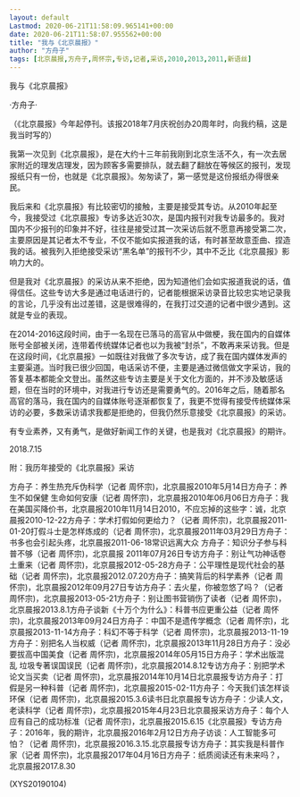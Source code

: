 ```yaml
---
layout: default
Lastmod: 2020-06-21T11:58:09.965141+00:00
date: 2020-06-21T11:58:07.955562+00:00
title: "我与《北京晨报》"
author: "方舟子"
tags: [北京晨报,方舟子,周怀宗,专访,记者,采访,2010,2013,2011,新语丝]
---
```


我与《北京晨报》

·方舟子·

（《北京晨报》今年起停刊。该报2018年7月庆祝创办20周年时，向我约稿，这是我当时写的）

我第一次见到《北京晨报》，是在大约十三年前我刚到北京生活不久，有一次去居家附近的理发店理发，因为顾客多需要排队，就去翻了翻放在等候区的报刊，发现报纸只有一份，也就是《北京晨报》。匆匆读了，第一感觉是这份报纸办得很亲民。

我后来和《北京晨报》有比较密切的接触，主要是接受其专访。从2010年起至今，我接受过《北京晨报》专访多达近30次，是国内报刊对我专访最多的。我对国内不少报刊的印象并不好，往往是接受过其一次采访后就不愿意再接受第二次，主要原因是其记者太不专业，不仅不能如实报道我的话，有时甚至故意歪曲、捏造我的话。被我列入拒绝接受采访“黑名单”的报刊不少，其中不乏比《北京晨报》影响力大的。

但是我对《北京晨报》的采访从来不拒绝，因为知道他们会如实报道我说的话，值得信任。这些专访大多是通过电话进行的，记者能根据采访录音比较忠实地记录我的言论，几乎没有出过差错，这是很难得的，在我打过交道的记者中很少遇到。这就是专业的表现。

在2014-2016这段时间，由于一名现在已落马的高官从中做梗，我在国内的自媒体账号全部被关闭，连带着传统媒体记者也以为我被“封杀”，不敢再来采访我。但是在这段时间，《北京晨报》一如既往对我做了多次专访，成了我在国内媒体发声的主要渠道。当时我已很少回国，电话采访不便，主要是通过微信做文字采访，我的答复基本都能全文登出。虽然这些专访主要是关于文化方面的，并不涉及敏感话题，但在当时的环境中，对我进行专访还是需要勇气的。2016年之后，随着那名高官的落马，我在国内的自媒体账号逐渐都恢复了，我更不觉得有接受传统媒体采访的必要，多数采访请求我都是拒绝的，但我仍然乐意接受《北京晨报》的采访。

有专业素养，又有勇气，是做好新闻工作的关键，也是我对《北京晨报》的期许。

2018.7.15

附：我历年接受的《北京晨报》采访

方舟子：养生热充斥伪科学（记者 周怀宗)，北京晨报2010年5月14日方舟子：养生不如保健 生命如何安康（记者 周怀宗)，北京晨报2010年06月06日方舟子：我在美国买降价书，北京晨报2010年11月14日2010，不应忘掉的这些字：诚，北京晨报2010-12-22方舟子：学术打假如何更给力？（记者 周怀宗)，北京晨报2011-01-20打假斗士是怎样炼成的（记者 周怀宗)，北京晨报2011年03月29日方舟子：书多也会引起头疼，北京晨报2011-06-18常识远离大众 方舟子：知识分子参与科普不够（记者 周怀宗)，北京晨报 2011年07月26日专访方舟子：别让气功神话卷土重来（记者 周怀宗)，北京晨报2012-05-28方舟子：公平理性是现代社会的基础（记者 周怀宗)，北京晨报2012.07.20方舟子：搞笑背后的科学素养（记者 周怀宗)，北京晨报2012年09月27日专访方舟子：去火星，你被忽悠了吗？（记者 周怀宗)，北京晨报2013-05-21方舟子：别让图书营销伤了读者（记者 周怀宗)，北京晨报2013.8.1方舟子谈新《十万个为什么》：科普书应更重公益（记者 周怀宗)，北京晨报2013年09月24日方舟子：中国不是遗传学概念（记者 周怀宗)，北京晨报2013-11-14方舟子：科幻不等于科学（记者 周怀宗)，北京晨报2013-11-19方舟子：别把名人当权威（记者 周怀宗)，北京晨报2013年11月28日方舟子：没必要拔高中国美食（记者 周怀宗)，北京晨报2014年05月15日方舟子：学术出版混乱 垃圾专著误国误民（记者 周怀宗)，北京晨报2014.8.12专访方舟子：别把学术论文当买卖（记者 周怀宗)，北京晨报2014年10月14日北京晨报专访方舟子：打假是另一种科普（记者 周怀宗)，北京晨报2015-02-11方舟子：今天我们该怎样谈环保（记者 周怀宗)，北京晨报2015.3.6读书日北京晨报专访方舟子：少读人文，老读科学（记者 周怀宗)，北京晨报2015年4月23日北京晨报采访方舟子：每个人应有自己的成功标准（记者 周怀宗)，北京晨报2015.6.15《北京晨报》专访方舟子：2016年，我的期许，北京晨报2016年2月12日方舟子访谈：人工智能多可怕？（记者 周怀宗)，北京晨报2016.3.15.北京晨报专访方舟子：其实我是科普作家（记者 周怀宗)，北京晨报2017年04月16日方舟子：纸质阅读还有未来吗？，北京晨报2017.8.30

(XYS20190104)

